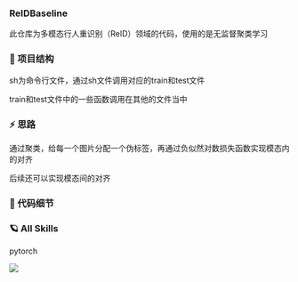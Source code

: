 ### ReIDBaseline
此仓库为多模态行人重识别（ReID）领域的代码，使用的是无监督聚类学习
### 🌱 项目结构
sh为命令行文件，通过sh文件调用对应的train和test文件

train和test文件中的一些函数调用在其他的文件当中

### ⚡ 思路
通过聚类，给每一个图片分配一个伪标签，再通过负似然对数损失函数实现模态内的对齐

后续还可以实现模态间的对齐
### 👯 代码细节

### 🪐 All Skills
pytorch

![](https://skillicons.dev/icons?perline=10&i=pytorch)


